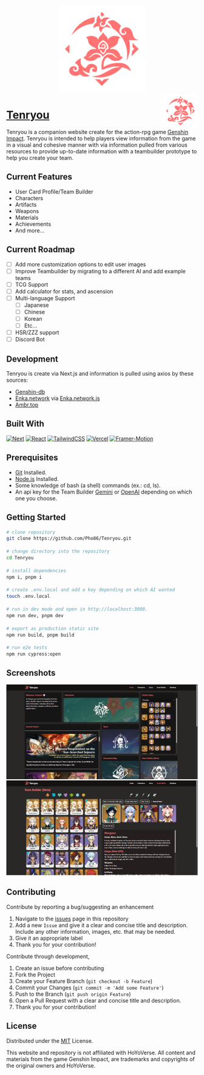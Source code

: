 <div align= "center">
 <img width="230" alt="logo@2x" src="public/icon.svg">
</div>

<img src="public/icon.svg" align="right" width="90px"/>

# [Tenryou](https://Tenryou.live)

Tenryou is a companion website create for the action-rpg game [Genshin Impact](https://genshin.mihoyo.com/). Tenryou is intended to help players view information from the game in a visual and cohesive manner with via information pulled from various resources to provide up-to-date information with a teambuilder prototype to help you create your team.

## Current Features
* User Card Profile/Team Builder
* Characters
* Artifacts
* Weapons
* Materials
* Achievements
* And more...

## Current Roadmap
- [ ] Add more customization options to edit user images
- [ ] Improve Teambuilder by migrating to a different AI and add example teams
- [ ] TCG Support
- [ ] Add calculator for stats, and ascension
- [ ] Multi-language Support
    - [ ] Japanese
    - [ ] Chinese
    - [ ] Korean
    - [ ] Etc...
- [ ] HSR/ZZZ support
- [ ] Discord Bot

## Development
Tenryou is create via Next.js and information is pulled using axios by these sources:

* [Genshin-db](https://github.com/theBowja/genshin-db)
* [Enka.network](https://enka.network/) via [Enka.network.js](https://github.com/Jelosus2/enkanetwork.js)
* [Ambr.top](https://ambr.top/)

## Built With

[![Next][Next.js]][Next-url]
[![React][React.js]][React-url]
[![TailwindCSS][TailwindCSS]][TailwindCSS-url]
[![Vercel][Vercel]][Vercel-url]
[![Framer-Motion][Framer-Motion]][Framer-Motion-url]

## Prerequisites

* [Git](https://git-scm.com/downloads) Installed.
* [Node.js](https://nodejs.org/en/) Installed.
* Some knowledge of bash (a shell) commands (ex.: cd, ls).
* An api key for the Team Builder [Gemini](https://ai.google.dev/gemini-api) or [OpenAI](https://platform.openai.com/) depending on which one you choose.

## Getting Started
``` bash
# clone repository
git clone https://github.com/Pho86/Tenryou.git

# change directory into the repository
cd Tenryou

# install dependencies
npm i, pnpm i

# create .env.local and add a key depending on which AI wanted
touch .env.local

# run in dev mode and open in http://localhost:3000.
npm run dev, pnpm dev

# export as production static site
npm run build, pnpm build

# run e2e tests
npm run cypress:open

```

## Screenshots
<img src="public/HomePage.png" alt="homepage page"/>
<img src="public/Teambuilder.png" alt="teambuilder page"/>

## Contributing

Contribute by reporting a bug/suggesting an enhancement

1. Navigate to the [issues](https://github.com/pho86/Tenryou/issues) page in this repository
2. Add a new `Issue` and give it a clear and concise title and description. Include any other information, images, etc. that may be needed.
3. Give it an appropriate label
4. Thank you for your contribution!

Contribute through development,

1. Create an issue before contributing
2. Fork the Project
3. Create your Feature Branch (`git checkout -b Feature`)
4. Commit your Changes (`git commit -m 'Add some Feature'`)
5. Push to the Branch (`git push origin Feature`)
6. Open a Pull Request with a clear and concise title and description.
7. Thank you for your contribution!


## License

Distributed under the [MIT](https://github.com/pho86/Tenryou/blob/main/LICENSE) License. 

This website and repository is not affiliated with HoYoVerse.
All content and materials from the game Genshin Impact, are trademarks and copyrights of the original owners and HoYoVerse.


<!-- MARKDOWN LINKS & IMAGES -->
[contributors-shield]: https://img.shields.io/github/contributors/pho86/Tenryou.svg?style=for-the-badge
[contributors-url]: https://github.com/pho86/Tenryou/graphs/contributors
[stars-shield]: https://img.shields.io/github/stars/pho86/Tenryou.svg?style=for-the-badge
[stars-url]: https://github.com/pho86/Tenryou/stargazers
[issues-shield]: https://img.shields.io/github/issues/pho86/Tenryou.svg?style=for-the-badge
[issues-url]: https://github.com/pho86/Tenryou/issues
[license-shield]: https://img.shields.io/github/license/pho86/Tenryou.svg?style=for-the-badge
[license-url]: https://github.com/pho86/Tenryou/blob/master/LICENSE.txt

[Next.js]: https://img.shields.io/badge/next.js-000000?style=for-the-badge&logo=nextdotjs&logoColor=white
[Next-url]: https://nextjs.org/
[React.js]: https://img.shields.io/badge/React-20232A?style=for-the-badge&logo=react&logoColor=61DAFB
[React-url]: https://reactjs.org/
[TailwindCSS]: https://img.shields.io/badge/tailwindcss-%2338B2AC.svg?style=for-the-badge&logo=tailwind-css&logoColor=white
[TailwindCSS-url]: https://tailwindcss.com/
[Vercel]: https://img.shields.io/badge/vercel-%23000000.svg?style=for-the-badge&logo=vercel&logoColor=white
[Vercel-url]: https://vercel.com/
[Framer-Motion]: https://img.shields.io/badge/Framer-black?style=for-the-badge&logo=framer&logoColor=white
[Framer-Motion-url]: https://www.framer.com/motion/
